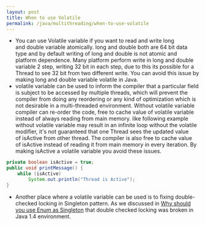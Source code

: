 ```yaml
---
layout: post
title: When to use Volatile
permalink: /java/multithreading/when-to-use-volatile
---
```



* You can use Volatile variable if you want to read and write long and double variable atomically. long and double both are 64 bit data type and by default writing of long and double is not atomic and platform dependence. Many platform perform write in long and double variable 2 step, writing 32 bit in each step, due to this its possible for a Thread to see 32 bit from two different write. You can avoid this issue by making long and double variable volatile in Java.
* volatile variable can be used to inform the compiler that a particular field is subject to be accessed by multiple threads, which will prevent the compiler from doing any reordering or any kind of optimization which is not desirable in a multi-threaded environment. Without volatile variable compiler can re-order the code, free to cache value of volatile variable instead of always reading from main memory. like following example without volatile variable may result in an infinite loop without the volatile modifier, it's not guaranteed that one Thread sees the updated value of isActive from other thread. The compiler is also free to cache value of isActive instead of reading it from main memory in every iteration. By making isActive a volatile variable you avoid these issues.

```java
private boolean isActive = true;
public void printMessage() {
    while (isActive)
        System.out.println("Thread is Active");
}
```

* Another place where a volatile variable can be used is to fixing double-checked locking in Singleton pattern. As we discussed in [Why should you use Enum as Singleton](https://javarevisited.blogspot.com/2012/07/why-enum-singleton-are-better-in-java.html) that double checked locking was broken in Java 1.4 environment.
